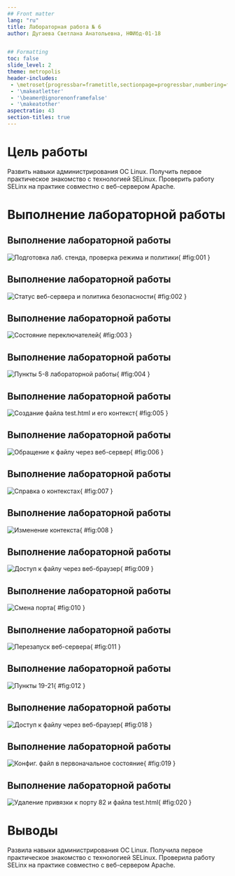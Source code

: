 ```yaml
---
## Front matter
lang: "ru"
title: Лабораторная работа № 6
author: Дугаева Светлана Анатольевна, НФИбд-01-18


## Formatting
toc: false
slide_level: 2
theme: metropolis
header-includes: 
 - \metroset{progressbar=frametitle,sectionpage=progressbar,numbering=fraction}
 - '\makeatletter'
 - '\beamer@ignorenonframefalse'
 - '\makeatother'
aspectratio: 43
section-titles: true
---
```



# Цель работы

Развить навыки администрирования ОС Linux. Получить первое практическое знакомство с технологией SELinux. Проверить работу SELinx на практике совместно с веб-сервером Apache.

# Выполнение лабораторной работы

## Выполнение лабораторной работы

![Подготовка лаб. стенда, проверка режима и политики ](im/1.PNG){ #fig:001 }

## Выполнение лабораторной работы

![Статус веб-сервера и политика безопасности](im/2.PNG){ #fig:002 }

## Выполнение лабораторной работы

![Состояние переключателей](im/3.PNG){ #fig:003 }

## Выполнение лабораторной работы

![Пункты 5-8 лабораторной работы](im/4.PNG){ #fig:004 }

## Выполнение лабораторной работы

![Создание файла test.html и его контекст](im/5.PNG){ #fig:005 }

## Выполнение лабораторной работы

![Обращение к файлу через веб-сервер](im/6.PNG){ #fig:006 }

## Выполнение лабораторной работы

![Справка о контекстах](im/7.PNG){ #fig:007 }

## Выполнение лабораторной работы

![Изменение контекста](im/8.PNG){ #fig:008 }

## Выполнение лабораторной работы

![Доступ к файлу через веб-браузер](im/9.PNG){ #fig:009 }

## Выполнение лабораторной работы

![Смена порта](im/12.PNG){ #fig:010 }

## Выполнение лабораторной работы

![Перезапуск веб-сервера](im/13.PNG){ #fig:011 }

## Выполнение лабораторной работы

![Пункты 19-21](im/17.PNG){ #fig:012 }

## Выполнение лабораторной работы

![Доступ к файлу через веб-браузер](im/18.PNG){ #fig:018 }

## Выполнение лабораторной работы

![Конфиг. файл в первоначальное состояние](im/19.PNG){ #fig:019 }

## Выполнение лабораторной работы

![Удаление привязки к порту 82 и файла test.html](im/20.PNG){ #fig:020 }

# Выводы

Развила навыки администрирования ОС Linux. Получила первое практическое знакомство с технологией SELinux. Проверила работу SELinx на практике совместно с веб-сервером Apache.